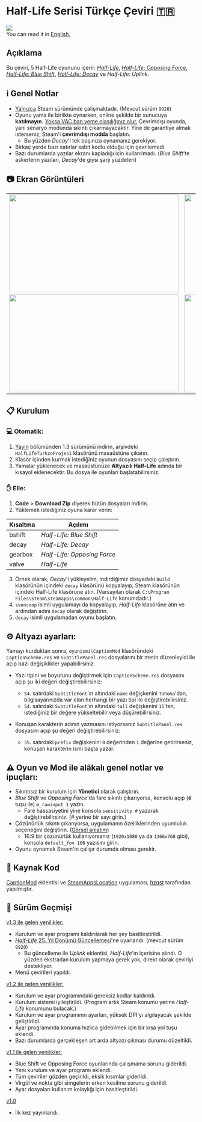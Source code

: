 
# Half-Life Serisi Türkçe Çeviri :tr:
![](https://i.imgur.com/BEAhVTU.jpg)<br>
You can read it in [English.](ReadMe_EN.md)

## Açıklama
Bu çeviri, 5 Half-Life oyununu içerir:
[*Half-Life*](https://store.steampowered.com/app/70), [*Half-Life: Opposing Force*](https://store.steampowered.com/app/50), [*Half-Life: Blue Shift*](https://store.steampowered.com/app/130), [*Half-Life: Decay*](https://www.moddb.com/mods/half-life-decay) ve *Half-Life: Uplink*.

## :information_source: Genel Notlar
* <ins>Yalnızca</ins> Steam sürümünde çalışmaktadır. (Mevcut sürüm `9920`)
* Oyunu yama ile birlikte oynarken, online şekilde bir sunucuya  **katılmayın.** <ins>Yoksa VAC ban yeme olasılığınız olur.</ins> Çevrimdışı oyunda, yani senaryo modunda sıkıntı çıkarmayacaktır. Yine de garantiye almak isterseniz, Steam'i **çevrimdışı modda** başlatın.
	* Bu yüzden *Decay*'i tek başınıza oynamanız gerekiyor.
* Birkaç yerde bazı satırlar sabit kodlu olduğu için çevrilemedi.
* Bazı durumlarda yazılar ekranı kapladığı için kullanılmadı. (*Blue Shift*'te askerlerin yazıları, *Decay*'de giysi şarjı yüzdeleri)

## :camera: Ekran Görüntüleri
<table>
<td><img src="https://i.imgur.com/li0tszg.jpg" width="450" height="260" /> </td>
<td><img src="https://i.imgur.com/pB5aYFM.jpg" width="450" height="260" /></td>
</tr>
<tr>
<td><img src="https://i.imgur.com/mp0kDtl.jpg" width="450" height="260" /></td>
<td><img src="https://i.imgur.com/8gKEzvk.jpg" width="450" height="260" /></td>
</tr>
</table>

## :clipboard: Kurulum
### :computer: Otomatik:
1. [Yayın](https://github.com/qabRieL99/HalfLifeSerisiTurkce/releases/) bölümünden 1.3 sürümünü indirin, arşivdeki `HalfLifeTurkceProjesi` klasörünü masaüstüne çıkarın.
2. Klasör içinden kurmak istediğiniz oyunun dosyasını seçip çalıştırın.
3. Yamalar yüklenecek ve masaüstünüze **Altyazılı Half-Life** adında bir kısayol eklenecektir. Bu dosya ile oyunları başlatabilirsiniz. 

### :raised_hand: Elle:
1. **Code** > **Download Zip** diyerek bütün dosyaları indirin.
2. Yüklemek istediğiniz oyuna karar verin:

|Kısaltma|Açılımı|
|----|----|
|bshift|*Half-Life: Blue Shift*|
|decay|*Half-Life: Decay*|
|gearbox|*Half-Life: Opposing Force*|
|valve|*Half-Life*|

3. Örnek olarak, *Decay*'i yükleyelim, indirdiğimiz dosyadaki `Build` klasörünün içindeki `decay` klasörünü kopyalayıp, Steam klasörünün içindeki Half-Life klasörüne atın. (Varsayılan olarak `C:\Program Files\Steam\steamapps\common\Half-Life` konumdadır.)
4. `svencoop` isimli uygulamayı da kopyalayıp, *Half-Life* klasörüne atın ve ardından adını `decay` olarak değiştirin.
5. `decay` isimli uygulamadan oyunu başlatın.

## :gear: Altyazı ayarları:
Yamayı kurduktan sonra, `oyunismi\CaptionMod` klasöründeki `CaptionScheme.res` ve `SubtitlePanel.res` dosyalarını bir metin düzenleyici ile açıp bazı değişiklikler yapabilirsiniz.
* Yazı tipini ve boyutunu değiştirmek için `CaptionScheme.res` dosyasını açıp şu iki değeri değiştirebilirsiniz:
	* `54`. satırdaki `SubtitleFont`'ın altındaki `name` değişkenini `Tahoma`'dan, bilgisayarınızda var olan herhangi bir yazı tipi ile değiştirebilirsiniz.
	* `54`. satırdaki `SubtitleFont`'ın altındaki `tall` değişkenini `15`'ten, istediğiniz bir değere yükseltebilir veya düşürebilirsiniz.

* Konuşan karakterin adının yazmasını istiyorsanız  `SubtitlePanel.res` dosyasını açıp şu değeri değiştirebilirsiniz:
	* `35`. satırdaki `prefix` değişkenini `0` değerinden `1` değerine getirirseniz, konuşan karakterin ismi başta yazar.

## :warning: Oyun ve Mod ile alâkalı genel notlar ve ipuçları:
* Sıkıntısız bir kurulum için **Yönetici** olarak çalıştırın.
* *Blue Shift* ve *Opposing Force*'da fare sıkıntı çıkarıyorsa, konsolu açıp (**é** tuşu ile) `m_rawinput 1` yazın.
	* Fare hassasiyetini yine konsola `sensitivity #` yazarak değiştirebilirsiniz. (# yerine bir sayı girin.)
* Çözünürlük sıkıntı çıkarıyorsa, uygulamanın özelliklerinden uyumluluk seçeneğini değiştirin. ([Görsel anlatım](https://img.donanimhaber.com/upfiles/794792/66454e33-7d67-48fc-b0be-3520d8dc719e.jpeg))
	* 16:9 bir çözünürlük kullanıyorsanız (`1920x1080` ya da `1366x768` gibi), konsola `default_fov 106` yazısını girin.
* Oyunu oynamak Steam'in çalışır durumda olması gerekir.

## :memo: Kaynak Kod
[CaptionMod](https://github.com/hzqst/MetaHookSv/tree/main/Plugins/CaptionMod) eklentisi ve [SteamAppsLocation](https://github.com/hzqst/MetaHookSv/tree/main/toolsrc/SteamAppsLocation) uygulaması, [hzqst](https://github.com/hzqst) tarafından yapılmıştır. 

## :bookmark_tabs: Sürüm Geçmişi
<ins>v1.3 ile gelen yenilikler:</ins>
* Kurulum ve ayar programı kaldırılarak her şey basitleştirildi.
* [*Half-Life* 25. Yıl Dönümü Güncellemesi](https://www.half-life.com/tr/halflife25)'ne uyarlandı. (mevcut sürüm `9920`)
	* Bu güncelleme ile *Uplink* eklentisi, *Half-Life*'ın içerisine alındı. O yüzden ekstradan kurulum yapmaya gerek yok, direkt olarak çeviriyi destekliyor.
 * Menü çevirileri yapıldı.

<ins>v1.2 ile gelen yenilikler:</ins>
- Kurulum ve ayar programındaki gereksiz kodlar kaldırıldı.
- Kurulum sistemi iyileştirildi. (Program artık Steam konumu yerine *Half-Life* konumunu bulacak.)
- Kurulum ve ayar programının ayarları, yüksek DPI'yı algılayacak şekilde geliştirildi.
- Ayar programında konuma hızlıca gidebilmek için bir kısa yol tuşu eklendi.
- Bazı durumlarda gerçekleşen art arda altyazı çıkması durumu düzeltildi.

<ins>v1.1 ile gelen yenilikler:</ins>
- Blue Shift ve Opposing Force oyunlarında çalışmama sorunu giderildi.
- Yeni kurulum ve ayar programı eklendi.
- Tüm çeviriler gözden geçirildi, eksik kısımlar giderildi.
- Virgül ve nokta gibi simgelerin erken kesilme sorunu giderildi.
- Ayar dosyaları kullanım kolaylığı için basitleştirildi.

<ins>v1.0</ins>
- İlk kez yayınlandı.
